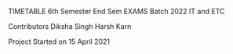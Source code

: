 TIMETABLE
6th Semester End Sem EXAMS
Batch 2022
IT and ETC

Contributors
Diksha Singh   Harsh Karn

Project Started on 15 April 2021